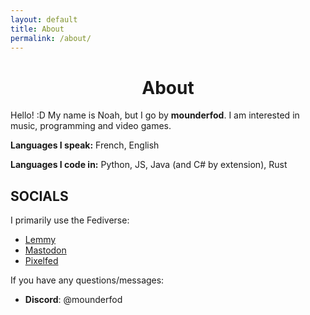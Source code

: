 ```yaml
---
layout: default
title: About
permalink: /about/
---
```


<h1 style="text-align: center;">About</h1>

Hello! :D My name is Noah, but I go by **mounderfod**. I am interested in music,
programming and video games.

**Languages I speak:** French, English

**Languages I code in:** Python, JS, Java (and C# by extension), Rust

## SOCIALS

I primarily use the Fediverse:

- [Lemmy](https://lemmy.sdf.org/u/mounderfod)
- [Mastodon](https://mastodon.sdf.org/@mounderfod)
- [Pixelfed](https://metapixl.com/i/web/profile/577395471914797016)

If you have any questions/messages:

- **Discord**: @mounderfod
